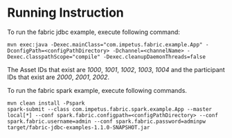Running Instruction
===============

To run the fabric jdbc example, execute following command:
```
mvn exec:java -Dexec.mainClass="com.impetus.fabric.example.App" -DconfigPath=<configPathDirectory> -Dchannel=<channelName> -Dexec.classpathScope="compile" -Dexec.cleanupDaemonThreads=false
```

The Asset IDs that exist are *1000*, *1001*, *1002*, *1003*, *1004* and the participant IDs that exist are *2000*, *2001*, *2002*.

To run the fabric spark example, execute following commands.
```
mvn clean install -Pspark
spark-submit --class com.impetus.fabric.spark.example.App --master local[*] --conf spark.fabric.configpath=<configPathDirectory> --conf spark.fabric.username=admin --conf spark.fabric.password=adminpw target/fabric-jdbc-examples-1.1.0-SNAPSHOT.jar
```
